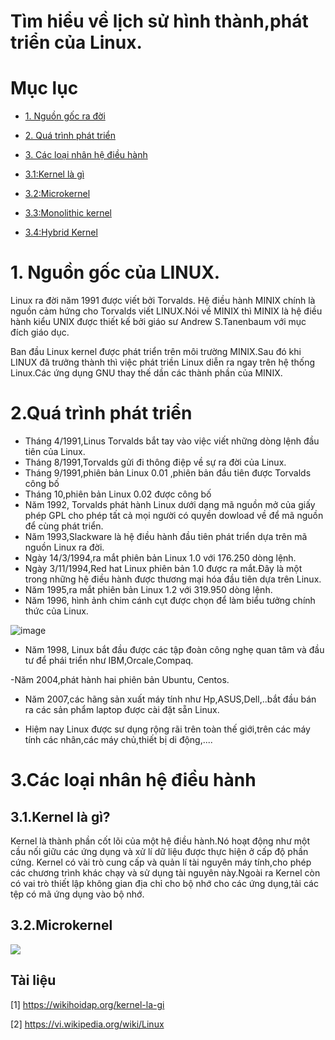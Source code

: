 ﻿
# Tìm hiểu về lịch sử hình thành,phát triển của Linux.

# Mục lục

- [1. Nguồn gốc ra đời](#1)

- [2. Quá trình phát triển](#2)

- [3. Các loại nhân hệ điều hành](#3)

- [3.1:Kernel là gì](#3.1)

- [3.2:Microkernel](#3.2)

- [3.3:Monolithic kernel](#3.3)

- [3.4:Hybrid Kernel](#3.4) 



<a name="1"><a>
# 1. Nguồn gốc của LINUX.

Linux ra đời năm 1991 được viết bởi Torvalds. Hệ điều hành MINIX chính là nguồn cảm hứng cho Torvalds viết LINUX.Nói về MINIX thì MINIX là hệ điều hành kiểu UNIX được thiết kế bởi giáo sư Andrew S.Tanenbaum với mục đích giáo dục.

Ban đầu Linux kernel được phát triển trên môi trường MINIX.Sau đó khi LINUX đã trưởng thành  thì việc phát triền Linux diễn ra ngay trên hệ thống Linux.Các ứng dụng GNU thay thế dần các thành phần của MINIX.

<a name="2"></a>
# 2.Quá trình phát triển

-  Tháng 4/1991,Linus Torvalds bắt tay vào việc viết những dòng lệnh đầu tiên của Linux.
- Tháng 8/1991,Torvalds gửi đi thông điệp về sự ra đời của Linux.
-  Tháng 9/1991,phiên bản Linux 0.01 ,phiên bản đầu tiên được Torvalds công bố
- Tháng 10,phiên bản Linux 0.02 được công bố
- Năm 1992, Torvalds phát hành Linux dưới dạng mã nguồn mở của giấy phép GPL cho phép tất cả mọi người có quyền dowload về để mã nguồn để cùng phát triển.
- Năm 1993,Slackware là hệ điều hành đầu tiên phát triển dựa trên mã nguồn Linux ra đời.
- Ngày 14/3/1994,ra mắt phiên bản Linux 1.0 với 176.250 dòng lệnh.
- Ngày 3/11/1994,Red hat Linux phiên bản 1.0 được ra mắt.Đây là một trong những hệ điều hành được thương mại hóa đầu tiên dựa trên Linux.
- Năm 1995,ra mắt phiên bản Linux 1.2 với 319.950 dòng lệnh.
- Năm 1996, hình ảnh chim cánh cụt được chọn để làm biểu tưởng chính thức của Linux.

![image](https://upload.wikimedia.org/wikipedia/commons/thumb/3/35/Tux.svg/800px-Tux.svg.png)

- Năm 1998, Linux bắt đầu được các tập đoàn công nghẹ quan tâm và đầu tư để phái triển như IBM,Orcale,Compaq.

-Năm 2004,phát hành hai phiên bản Ubuntu, Centos.

- Năm 2007,các hãng sản xuất máy tính như Hp,ASUS,Dell,..bắt đầu bán ra các sản phẩm laptop được cài đặt sẵn Linux.

- Hiệm nay Linux được sư dụng rộng rãi trên toàn thế giới,trên các máy tính các nhân,các máy chủ,thiết bị di động,....
<a name="3"></a>
# 3.Các loại nhân hệ điều hành

<a name="3.1"></a>
## 3.1.Kernel là gì? 

Kernel là thành phần cốt lõi của một hệ điều hành.Nó hoạt động như một cầu nối giữu các ứng dụng và xử lí dữ liệu được thực hiện ở cấp độ phần cứng. Kernel có vài trò cung cấp và quản lí tài nguyên máy tính,cho phép các chương trình khác chạy và sử dụng tài nguyên này.Ngoài ra Kernel còn có vai trò thiết lập không gian địa chỉ cho bộ nhớ cho các ứng dụng,tải các tệp có mã ứng dụng vào bộ nhớ.

<a name="3.2"></a>
## 3.2.Microkernel

![](../../../image/Microkernel.jpg)

## Tài liệu

[1] https://wikihoidap.org/kernel-la-gi

[2] https://vi.wikipedia.org/wiki/Linux

